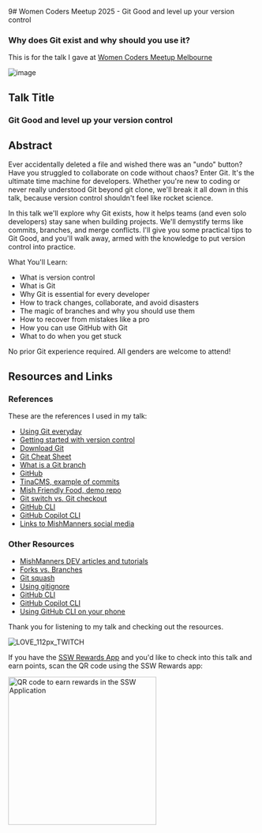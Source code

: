 9# Women Coders Meetup 2025 - Git Good and level up your version control
### Why does Git exist and why should you use it? 

This is for the talk I gave at [Women Coders Meetup Melbourne](https://www.meetup.com/women-coders/events/306322375/)

![image](https://github.com/user-attachments/assets/1609303a-5bf8-4d8c-bda3-9a5cbeb4fabf)

## Talk Title

### Git Good and level up your version control 

## Abstract

Ever accidentally deleted a file and wished there was an "undo" button? Have you struggled to collaborate on code without chaos? Enter Git. It's the ultimate time machine for developers. Whether you're new to coding or never really understood Git beyond git clone, we'll break it all down in this talk, because version control shouldn't feel like rocket science.

In this talk we'll explore why Git exists, how it helps teams (and even solo developers) stay sane when building projects. We'll demystify terms like commits, branches, and merge conflicts. I'll give you some practical tips to Git Good, and you'll walk away, armed with the knowledge to put version control into practice.

What You'll Learn:

- What is version control
- What is Git
- Why Git is essential for every developer
- How to track changes, collaborate, and avoid disasters
- The magic of branches and why you should use them
- How to recover from mistakes like a pro
- How you can use GitHub with Git
- What to do when you get stuck

No prior Git experience required. All genders are welcome to attend!

## Resources and Links

### References

These are the references I used in my talk:

- [Using Git everyday](https://git-scm.com/docs/giteveryday)
- [Getting started with version control](https://git-scm.com/book/ms/v2/Getting-Started-About-Version-Control)
- [Download Git](https://git-scm.com/)
- [Git Cheat Sheet](https://training.github.com/downloads/github-git-cheat-sheet.pdf)
- [What is a Git branch](https://nulab.com/learn/software-development/git-tutorial/git-collaboration/branches/what-is-a-git-branch/)
- [GitHub](https://github.com)
- [TinaCMS, example of commits](https://github.com/tinacms/tinacms)
- [Mish Friendly Food, demo repo](https://github.com/mishmanners/mish-friendly-food)
- [Git switch vs. Git checkout](https://kodekloud.com/blog/git-switch-vs-checkout/)
- [GitHub CLI](https://cli.github.com/)
- [GitHub Copilot CLI](https://cli.github.com/)
- [Links to MishManners social media](https://mishmanners.info)

### Other Resources

- [MishManners DEV articles and tutorials](https://dev.to/mishmanners)
- [Forks vs. Branches](https://www.ssw.com.au/rules/fork-vs-branch/)
- [Git squash](https://www.git-tower.com/learn/git/faq/git-squash)
- [Using gitignore](https://www.ssw.com.au/rules/do-you-use-gitignore-for-your-repo/)
- [GitHub CLI](https://github.blog/developer-skills/github/how-to-level-up-your-git-game-with-github-cli/)
- [GitHub Copilot CLI](https://github.blog/developer-skills/programming-languages-and-frameworks/boost-your-cli-skills-with-github-copilot/)
- [Using GitHub CLI on your phone](https://github.blog/changelog/2025-02-11-github-copilot-chat-and-github-copilot-extension-now-available-for-free-on-github-mobile-and-github-cli/)

Thank you for listening to my talk and checking out the resources.

![LOVE_112px_TWITCH](https://github.com/user-attachments/assets/5c3f8e3f-d3a2-48ee-bbd8-a9a905cbd6f8)

If you have the [SSW Rewards App](https://www.ssw.com.au/products/rewards) and you'd like to check into this talk and earn points, scan the QR code using the SSW Rewards app:

<img src="https://github.com/user-attachments/assets/b81826b9-ef06-4ffa-9adb-edc78a5e6058" width="300" alt="QR code to earn rewards in the SSW Application"/>
